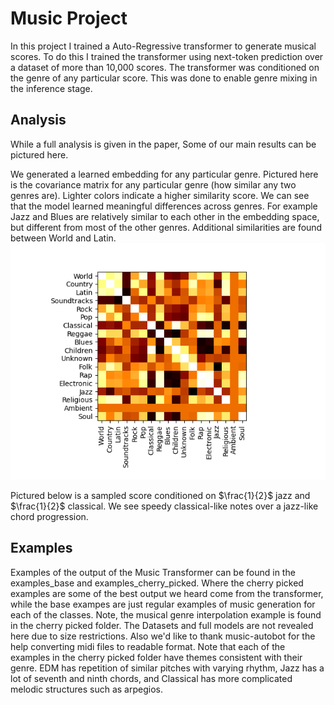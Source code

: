 # Music Project
In this project I trained a Auto-Regressive transformer to generate musical scores. To do this I trained the transformer using next-token prediction over a dataset of more than 10,000 scores. The transformer was conditioned on the genre of any particular score. This was done to enable genre mixing in the inference stage.
## Analysis
While a full analysis is given in the paper, Some of our main results can be pictured here.

We generated a learned embedding for any particular genre. Pictured here is the covariance matrix for any particular genre (how similar any two genres are). Lighter colors indicate a higher similarity score. We can see that the model learned meaningful differences across genres. For example Jazz and Blues are relatively similar to each other in the embedding space, but different from most of the other genres. Additional similarities are found between World and Latin.
![](genre_correlation.png)

Pictured below is a sampled score conditioned on $\frac{1}{2}$ jazz and $\frac{1}{2}$ classical. We see speedy classical-like notes over a jazz-like chord progression.


## Examples
Examples of the output of the Music Transformer can be found in the examples_base and examples_cherry_picked. Where the cherry picked examples are some of the best output we heard come from the transformer, while the base exampes are just regular examples of music generation for each of the classes. Note, the musical genre interpolation example is found in the cherry picked folder. The Datasets and full models are not revealed here due to size restrictions. Also we'd like to thank music-autobot for the help converting midi files to readable format.
Note that each of the examples in the cherry picked folder have themes consistent with their genre. EDM has repetition of similar pitches with varying rhythm, Jazz has a lot of seventh and ninth chords, and Classical has more complicated melodic structures such as arpegios.
